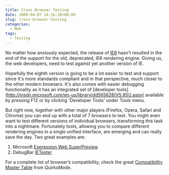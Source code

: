 ```yaml
---
title: Cross Browser Testing
date: 2009-04-07 14:16:38+00:00
slug: cross-browser-testing
categories:
  - Web
tags:
  - Testing
---
```


No matter how anxiously expected, the release of [IE8](http://www.microsoft.com/ie8) hasn't resulted in the end of the support for the old, deprecated, IE6 rendering engine. Giving us, the web developers, need to test against yet another version of IE.

Hopefully the eighth version is going to be a lot easier to test and support since it's more standards compliant and in that perspective, much closer to the other modern browsers. It's also comes with easier debugging functionality as it has an integrated set of [developer tools](http://msdn.microsoft.com/en-us/library/dd565628(VS.85\).aspx) available by pressing F12 or by clicking 'Developer Tools' under Tools menu.

But right now, together with other major players (Firefox, Opera, Safari and Chrome) you can end up with a total of 7 browsers to test. You might even want to test different versions of individual browsers, transforming this task into a nightmare. Fortunately tools, allowing you to compare different rendering engines in a single unified interface, are emerging and can really save the day. Two great examples are:

1. Microsoft [Expression Web SuperPreview](http://expression.microsoft.com/en-us/dd565874.aspx)
2. DebugBar [IETester](http://www.my-debugbar.com/wiki/IETester)

For a complete list of browser’s compatibility, check the great [Compatibility Master Table](http://www.quirksmode.org/compatibility.html) from QuirksMode.
